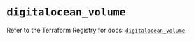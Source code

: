 # `digitalocean_volume`

Refer to the Terraform Registry for docs: [`digitalocean_volume`](https://registry.terraform.io/providers/digitalocean/digitalocean/2.37.1/docs/resources/volume).
